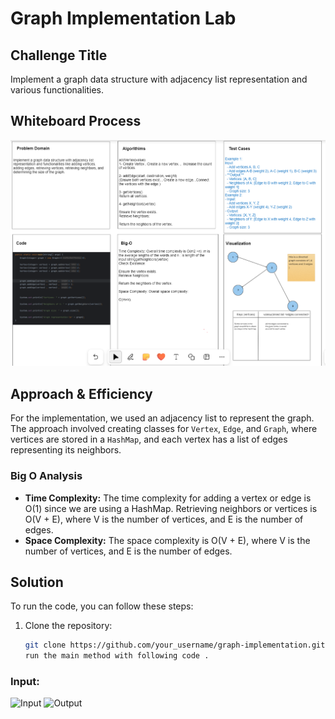 # Graph Implementation Lab

## Challenge Title
Implement a graph data structure with adjacency list representation and various functionalities.

## Whiteboard Process
<!-- Embedded whiteboard image -->
![Whiteboard Image](../../assets/whiteboard_lab35_graph_implementation.png)

## Approach & Efficiency
For the implementation, we used an adjacency list to represent the graph. The approach involved creating classes for `Vertex`, `Edge`, and `Graph`, where vertices are stored in a `HashMap`, and each vertex has a list of edges representing its neighbors.

### Big O Analysis
- **Time Complexity:** The time complexity for adding a vertex or edge is O(1) since we are using a HashMap. Retrieving neighbors or vertices is O(V + E), where V is the number of vertices, and E is the number of edges.
- **Space Complexity:** The space complexity is O(V + E), where V is the number of vertices, and E is the number of edges.

## Solution
To run the code, you can follow these steps:

1. Clone the repository:
   ```bash
   git clone https://github.com/your_username/graph-implementation.git
   run the main method with following code .
   
### Input: 

![Input](../../assets/graph_lab35_input%20.png)
![Output](../../assets/graph_code_lab35%20output.png)

